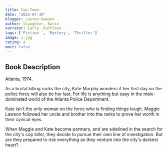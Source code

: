 ```yaml
---
title: Cop Town
date: "2022-07-30"
blogger: Lauren Hamann
author: Slaughter, Karin
narrator: Early, Kathleen
tags: ['Fiction ', 'Mystery', 'Thriller']
image: 1.jpg
rating: 4
omit: false
---
```



## Book Description

Atlanta, 1974.

As a brutal killing rocks the city, Kate Murphy wonders if her first day on the police force will also be her last. For life is anything but easy in the male-dominated world of the Atlanta Police Department.

Kate isn't the only woman on the force who is finding things tough. Maggie Lawson followed her uncle and brother into the ranks to prove her worth in their cynical eyes.

When Maggie and Kate become partners, and are sidelined in the search for the city's cop killer, they decide to pursue their own line of investigation. But are they prepared to risk everything as they venture into the city's darkest heart?